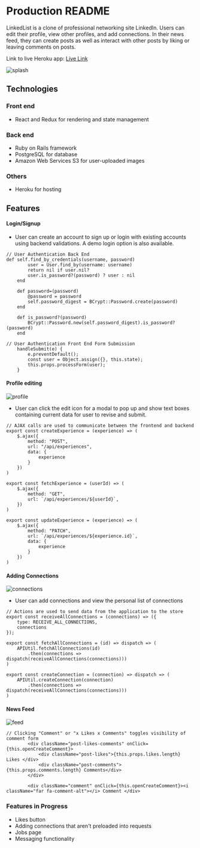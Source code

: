 # Production README

LinkedList is a clone of professional networking site LinkedIn. Users can edit their profile, view other profiles, and add connections. In their news feed, they can create posts as well as interact with other posts by liking or leaving comments on posts. 

Link to live Heroku app: [Live Link](https://linkedlist-connect.herokuapp.com/)

![splash](https://i.imgur.com/puakGsf.png)

## Technologies
### Front end
* React and Redux for rendering and state management
### Back end
* Ruby on Rails framework
* PostgreSQL for database
* Amazon Web Services S3 for user-uploaded images
### Others
* Heroku for hosting

## Features
#### Login/Signup
* User can create an account to sign up or login with existing accounts using backend validations. A demo login option is also available. 

```
// User Authentication Back End
def self.find_by_credentials(username, password)
        user = User.find_by(username: username)
        return nil if user.nil?
        user.is_password?(password) ? user : nil
    end

    def password=(password)
        @password = password
        self.password_digest = BCrypt::Password.create(password)    
    end

    def is_password?(password)
        BCrypt::Password.new(self.password_digest).is_password?(password)
    end
```
``` 
// User Authentication Front End Form Submission
    handleSubmit(e) {
        e.preventDefault();
        const user = Object.assign({}, this.state);
        this.props.processForm(user);
    }
```

#### Profile editing
![profile](https://i.imgur.com/i9RapV0.gif)

* User can click the edit icon for a modal to pop up and show text boxes containing current data for user to revise and submit.

```
// AJAX calls are used to communicate between the frontend and backend
export const createExperience = (experience) => (
    $.ajax({
        method: "POST",
        url: "/api/experiences",
        data: {
            experience
        }
    })
)

export const fetchExperience = (userId) => (
    $.ajax({
        method: "GET",
        url: `/api/experiences/${userId}`,
    })
)

export const updateExperience = (experience) => (
    $.ajax({
        method: "PATCH",
        url: `/api/experiences/${experience.id}`,
        data: {
            experience
        }
    })
)
```

#### Adding Connections
![connections](https://i.imgur.com/rnluMy6.png)

* User can add connections and view the personal list of connections

```
// Actions are used to send data from the application to the store
export const receiveAllConnections = (connections) => ({
    type: RECEIVE_ALL_CONNECTIONS,
    connections
});

export const fetchAllConnections = (id) => dispatch => (
    APIUtil.fetchAllConnections(id)
        .then(connections => dispatch(receiveAllConnections(connections)))
)

export const createConnection = (connection) => dispatch => (
    APIUtil.createConnection(connection)
        .then(connections => dispatch(receiveAllConnections(connections)))
)
```

#### News Feed
![feed](https://i.imgur.com/C6zIrtd.png)

```
// Clicking "Comment" or "x Likes x Comments" toggles visibility of comment form
        <div className="post-likes-comments" onClick={this.openCreateComment}>
            <div className="post-likes">{this.props.likes.length} Likes </div> 
            <div className="post-comments">{this.props.comments.length} Comments</div>
        </div>
```
```
        <div className="comment" onClick={this.openCreateComment}><i className="far fa-comment-alt"></i> Comment </div>
```

### Features in Progress
* Likes button
* Adding connections that aren't preloaded into requests
* Jobs page
* Messaging functionality
